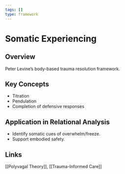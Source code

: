 ```yaml
---
tags: []
type: framework
---
```


<!-- @format -->

# Somatic Experiencing

## Overview

Peter Levine’s body-based trauma resolution framework.

## Key Concepts

- Titration
- Pendulation
- Completion of defensive responses

## Application in Relational Analysis

- Identify somatic cues of overwhelm/freeze.
- Support embodied safety.

## Links

[[Polyvagal Theory]], [[Trauma-Informed Care]]
